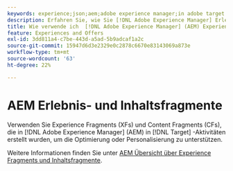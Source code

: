 ```yaml
---
keywords: experience;json;aem;adobe experience manager;in adobe target exportieren;experience fragments;fragments;XF
description: Erfahren Sie, wie Sie [!DNL Adobe Experience Manager] Erlebnisfragmente in [!DNL Adobe Target] Aktivitäten verwenden.
title: Wie verwende ich  [!DNL Adobe Experience Manager] (AEM) Experience Fragments?
feature: Experiences and Offers
exl-id: 3dd811a4-c7be-443d-a5ad-5b9adcaf1a2c
source-git-commit: 15947d6d3e2329e0c2878c6670e83143069a873e
workflow-type: tm+mt
source-wordcount: '63'
ht-degree: 22%

---
```


# AEM Erlebnis- und Inhaltsfragmente

Verwenden Sie Experience Fragments (XFs) und Content Fragments (CFs), die in [!DNL Adobe Experience Manager] (AEM) in [!DNL Target] -Aktivitäten erstellt wurden, um die Optimierung oder Personalisierung zu unterstützen.

Weitere Informationen finden Sie unter [AEM Übersicht über Experience Fragments und Inhaltsfragmente](/help/main/c-integrating-target-with-mac/aem/aem-experience-and-content-fragments.md).